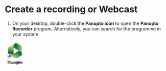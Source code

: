 # Create a recording or Webcast

1. On your desktop, double-click the **Panopto icon** to open the **Panopto Recorder** program. Alternatively, you can search for the programme in your system.

![](images/Panopto-2.png)
